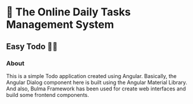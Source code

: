 # :wave: **The Online Daily Tasks Management System**
## Easy Todo 📝📝 

### About 
This is a simple Todo application created using Angular. Basically, the Angular Dialog component here is built using the Angular Material Library. And also, Bulma Framework has been used for create web interfaces and build some frontend components.

